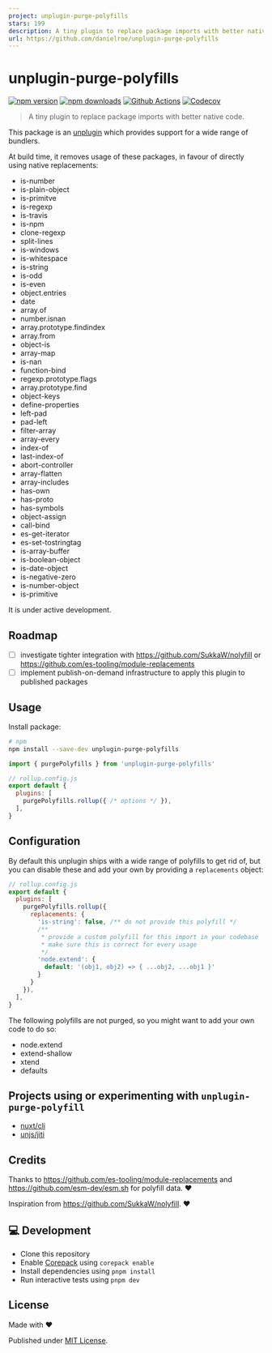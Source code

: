 ```yaml
---
project: unplugin-purge-polyfills
stars: 199
description: A tiny plugin to replace package imports with better native code.
url: https://github.com/danielroe/unplugin-purge-polyfills
---
```


# unplugin-purge-polyfills

[![npm version][npm-version-src]][npm-version-href]
[![npm downloads][npm-downloads-src]][npm-downloads-href]
[![Github Actions][github-actions-src]][github-actions-href]
[![Codecov][codecov-src]][codecov-href]

> A tiny plugin to replace package imports with better native code.

This package is an [unplugin](https://unplugin.unjs.io/) which provides support for a wide range of bundlers.

At build time, it removes usage of these packages, in favour of directly using native replacements:

- is-number
- is-plain-object
- is-primitve
- is-regexp
- is-travis
- is-npm
- clone-regexp
- split-lines
- is-windows
- is-whitespace
- is-string
- is-odd
- is-even
- object.entries
- date
- array.of
- number.isnan
- array.prototype.findindex
- array.from
- object-is
- array-map
- is-nan
- function-bind
- regexp.prototype.flags
- array.prototype.find
- object-keys
- define-properties
- left-pad
- pad-left
- filter-array
- array-every
- index-of
- last-index-of
- abort-controller
- array-flatten
- array-includes
- has-own
- has-proto
- has-symbols
- object-assign
- call-bind
- es-get-iterator
- es-set-tostringtag
- is-array-buffer
- is-boolean-object
- is-date-object
- is-negative-zero
- is-number-object
- is-primitive

It is under active development.

## Roadmap

- [ ] investigate tighter integration with https://github.com/SukkaW/nolyfill or https://github.com/es-tooling/module-replacements
- [ ] implement publish-on-demand infrastructure to apply this plugin to published packages

## Usage

Install package:

```sh
# npm
npm install --save-dev unplugin-purge-polyfills
```

```js
import { purgePolyfills } from 'unplugin-purge-polyfills'

// rollup.config.js
export default {
  plugins: [
    purgePolyfills.rollup({ /* options */ }),
  ],
}
```

## Configuration

By default this unplugin ships with a wide range of polyfills to get rid of, but you can disable these and add your own by providing a `replacements` object:

```js
// rollup.config.js
export default {
  plugins: [
    purgePolyfills.rollup({
      replacements: {
        'is-string': false, /** do not provide this polyfill */
        /**
         * provide a custom polyfill for this import in your codebase
         * make sure this is correct for every usage
         */
        'node.extend': {
          default: '(obj1, obj2) => { ...obj2, ...obj1 }'
        }
      }
    }),
  ],
}
```

The following polyfills are not purged, so you might want to add your own code to do so:

- node.extend
- extend-shallow
- xtend
- defaults

## Projects using or experimenting with `unplugin-purge-polyfill`

- [nuxt/cli](https://github.com/nuxt/cli/pull/439)
- [unjs/jiti](https://github.com/unjs/jiti/pull/261)

## Credits

Thanks to https://github.com/es-tooling/module-replacements and https://github.com/esm-dev/esm.sh for polyfill data. ❤️

Inspiration from https://github.com/SukkaW/nolyfill. ❤️

## 💻 Development

- Clone this repository
- Enable [Corepack](https://github.com/nodejs/corepack) using `corepack enable`
- Install dependencies using `pnpm install`
- Run interactive tests using `pnpm dev`

## License

Made with ❤️

Published under [MIT License](./LICENCE).

<!-- Badges -->

[npm-version-src]: https://img.shields.io/npm/v/unplugin-purge-polyfills?style=flat-square
[npm-version-href]: https://npmjs.com/package/unplugin-purge-polyfills
[npm-downloads-src]: https://img.shields.io/npm/dm/unplugin-purge-polyfills?style=flat-square
[npm-downloads-href]: https://npm.chart.dev/unplugin-purge-polyfills
[github-actions-src]: https://img.shields.io/github/actions/workflow/status/danielroe/unplugin-purge-polyfills/ci.yml?branch=main&style=flat-square
[github-actions-href]: https://github.com/danielroe/unplugin-purge-polyfills/actions/workflows/ci.yml
[codecov-src]: https://img.shields.io/codecov/c/gh/danielroe/unplugin-purge-polyfills/main?style=flat-square
[codecov-href]: https://codecov.io/gh/danielroe/unplugin-purge-polyfills

